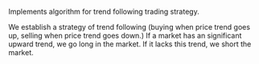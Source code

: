Implements algorithm for trend following trading strategy.

We establish a strategy of trend following (buying when price trend goes up, selling when price trend goes down.)
If a market has an significant upward trend, we go long in the market.
If it lacks this trend, we short the market.
